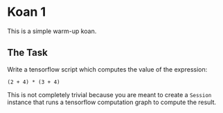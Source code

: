 # Koan 1

This is a simple warm-up koan.

## The Task

Write a tensorflow script which computes the value of the expression:

    (2 + 4) * (3 + 4)

This is not completely trivial because you are meant to create a
`Session` instance that runs a tensorflow computation graph to
compute the result.